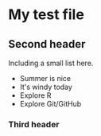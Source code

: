 # My test file

## Second header
Including a small list here.
* Summer is nice
* It's windy today
* Explore R
* Explore Git/GitHub

### Third header
